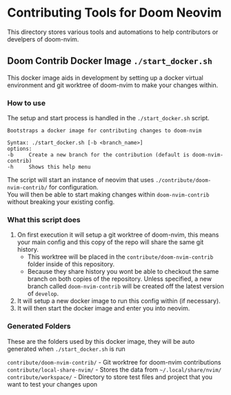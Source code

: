 # Contributing Tools for Doom Neovim

This directory stores various tools and automations to help contributors or develpers of doom-nvim. 

## Doom Contrib Docker Image `./start_docker.sh`

This docker image aids in development by setting up a docker virtual environment and git worktree of doom-nvim to make your changes within.

### How to use

The setup and start process is handled in the `./start_docker.sh` script.

```
Bootstraps a docker image for contributing changes to doom-nvim

Syntax: ./start_docker.sh [-b <branch_name>]
options:
-b     Create a new branch for the contribution (default is doom-nvim-contrib)
-h     Shows this help menu
```

The script will start an instance of neovim that uses `./contribute/doom-nvim-contrib/` for configuration.  
You will then be able to start making changes within `doom-nvim-contrib` without breaking your existing config.

### What this script does

1. On first execution it will setup a git worktree of doom-nvim, this means your main config and this copy of the repo will share the same git history.
    - This worktree will be placed in the `contribute/doom-nvim-contrib` folder inside of this repository.
    - Because they share history you wont be able to checkout the same branch on both copies of the repository.  Unless specified, a new branch called `doom-nvim-contrib` will be created off the latest version of `develop`.
2. It will setup a new docker image to run this config within (if necessary).
3. It will then start the docker image and enter you into neovim.

### Generated Folders

These are the folders used by this docker image, they will be auto generated when `./start_docker.sh` is run

`contribute/doom-nvim-contrib/` - Git worktree for doom-nvim contributions
`contribute/local-share-nvim/` - Stores the data from `~/.local/share/nvim/` 
`contribute/workspace/` - Directory to store test files and project that you want to test your changes upon
